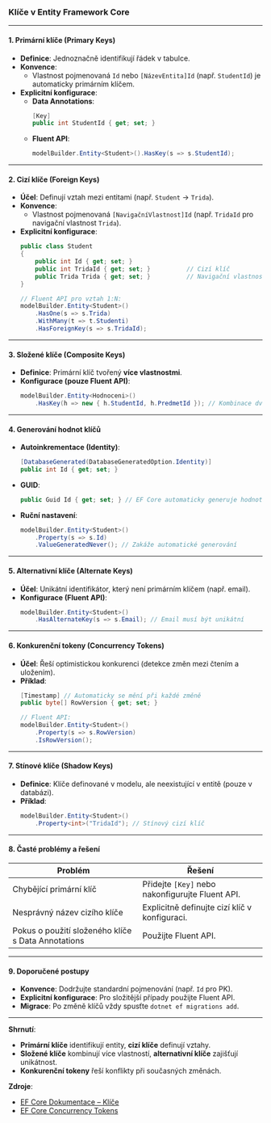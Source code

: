 
### Klíče v Entity Framework Core

---

#### **1. Primární klíče (Primary Keys)**  

- **Definice**: Jednoznačně identifikují řádek v tabulce.  
- **Konvence**:  
  - Vlastnost pojmenovaná `Id` nebo `[NázevEntita]Id` (např. `StudentId`) je automaticky primárním klíčem.  
- **Explicitní konfigurace**:  
  - **Data Annotations**:  
    ```csharp
    [Key]
    public int StudentId { get; set; }
    ```  
  - **Fluent API**:  
    ```csharp
    modelBuilder.Entity<Student>().HasKey(s => s.StudentId);
    ```  

---

#### **2. Cizí klíče (Foreign Keys)**  

- **Účel**: Definují vztah mezi entitami (např. `Student` → `Trida`).  
- **Konvence**:  
  - Vlastnost pojmenovaná `[NavigačníVlastnost]Id` (např. `TridaId` pro navigační vlastnost `Trida`).  
- **Explicitní konfigurace**:  
  ```csharp
  public class Student
  {
      public int Id { get; set; }
      public int TridaId { get; set; }          // Cizí klíč
      public Trida Trida { get; set; }          // Navigační vlastnost
  }

  // Fluent API pro vztah 1:N:
  modelBuilder.Entity<Student>()
      .HasOne(s => s.Trida)
      .WithMany(t => t.Studenti)
      .HasForeignKey(s => s.TridaId);
  ```

---

#### **3. Složené klíče (Composite Keys)**  

- **Definice**: Primární klíč tvořený **více vlastnostmi**.  
- **Konfigurace (pouze Fluent API)**:  
  ```csharp
  modelBuilder.Entity<Hodnoceni>()
      .HasKey(h => new { h.StudentId, h.PredmetId }); // Kombinace dvou vlastností
  ```  

---

#### **4. Generování hodnot klíčů**  

- **Autoinkrementace (Identity)**:  
  ```csharp
  [DatabaseGenerated(DatabaseGeneratedOption.Identity)]
  public int Id { get; set; }
  ```  
- **GUID**:  
  ```csharp
  public Guid Id { get; set; } // EF Core automaticky generuje hodnotu
  ```  
- **Ruční nastavení**:  
  ```csharp
  modelBuilder.Entity<Student>()
      .Property(s => s.Id)
      .ValueGeneratedNever(); // Zakáže automatické generování
  ```

---

#### **5. Alternativní klíče (Alternate Keys)**  

- **Účel**: Unikátní identifikátor, který není primárním klíčem (např. email).  
- **Konfigurace (Fluent API)**:  
  ```csharp
  modelBuilder.Entity<Student>()
      .HasAlternateKey(s => s.Email); // Email musí být unikátní
  ```

---

#### **6. Konkurenční tokeny (Concurrency Tokens)**  

- **Účel**: Řeší optimistickou konkurenci (detekce změn mezi čtením a uložením).  
- **Příklad**:  
  ```csharp
  [Timestamp] // Automaticky se mění při každé změně
  public byte[] RowVersion { get; set; }

  // Fluent API:
  modelBuilder.Entity<Student>()
      .Property(s => s.RowVersion)
      .IsRowVersion();
  ```  

---

#### **7. Stínové klíče (Shadow Keys)**  

- **Definice**: Klíče definované v modelu, ale neexistující v entitě (pouze v databázi).  
- **Příklad**:  
  ```csharp
  modelBuilder.Entity<Student>()
      .Property<int>("TridaId"); // Stínový cizí klíč
  ```

---

#### **8. Časté problémy a řešení**  

| **Problém**                          | **Řešení**                                  |
|--------------------------------------|---------------------------------------------|
| Chybějící primární klíč              | Přidejte `[Key]` nebo nakonfigurujte Fluent API. |
| Nesprávný název cizího klíče         | Explicitně definujte cizí klíč v konfiguraci. |
| Pokus o použití složeného klíče s Data Annotations | Použijte Fluent API. |

---

#### **9. Doporučené postupy**  

- **Konvence**: Dodržujte standardní pojmenování (např. `Id` pro PK).  
- **Explicitní konfigurace**: Pro složitější případy použijte Fluent API.  
- **Migrace**: Po změně klíčů vždy spusťte `dotnet ef migrations add`.  

---

**Shrnutí**:  
- **Primární klíče** identifikují entity, **cizí klíče** definují vztahy.  
- **Složené klíče** kombinují více vlastností, **alternativní klíče** zajišťují unikátnost.  
- **Konkurenční tokeny** řeší konflikty při současných změnách.  

**Zdroje**:  
- [EF Core Dokumentace – Klíče](https://learn.microsoft.com/en-us/ef/core/modeling/keys)  
- [EF Core Concurrency Tokens](https://learn.microsoft.com/en-us/ef/core/modeling/concurrency)
